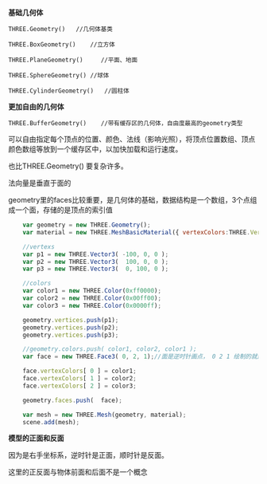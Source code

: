 

**基础几何体**

`THREE.Geometry()	//几何体基类`

`THREE.BoxGeometry()	//立方体`

`THREE.PlaneGeometry()	   //平面、地面`

`THREE.SphereGeometry()	//球体`

`THREE.CylinderGeometry()	//圆柱体`

**更加自由的几何体**

`THREE.BufferGeometry()    //带有缓存区的几何体，自由度最高的geometry类型`

可以自由指定每个顶点的位置、颜色、法线（影响光照），将顶点位置数组、顶点颜色数组等放到一个缓存区中，以加快加载和运行速度。

也比THREE.Geometry() 要复杂许多。

法向量是垂直于面的

geometry里的faces比较重要，是几何体的基础，数据结构是一个数组，3个点组成一个面，存储的是顶点的索引值

```javascript
	var geometry = new THREE.Geometry();
    var material = new THREE.MeshBasicMaterial({ vertexColors:THREE.VertexColors, side:THREE.DoubleSide});

    //vertexs
    var p1 = new THREE.Vector3( -100, 0, 0 );
    var p2 = new THREE.Vector3(  100, 0, 0 );
    var p3 = new THREE.Vector3(  0, 100, 0 );

    //colors
    var color1 = new THREE.Color(0xff0000);
    var color2 = new THREE.Color(0x00ff00);
    var color3 = new THREE.Color(0x0000ff);

    geometry.vertices.push(p1);
    geometry.vertices.push(p2);
    geometry.vertices.push(p3);

    //geometry.colors.push( color1, color2, color1 );
    var face = new THREE.Face3( 0, 2, 1);//面是逆时针画点， 0 2 1 绘制的就是反面， 0 1 2 绘制的正面，是否双面绘制需要设置材质的side:THREE.DoubleSide

    face.vertexColors[ 0 ] = color1;
    face.vertexColors[ 1 ] = color2;
    face.vertexColors[ 2 ] = color3;

    geometry.faces.push(  face);

    var mesh = new THREE.Mesh(geometry, material);
    scene.add(mesh);
```

**模型的正面和反面**

因为是右手坐标系，逆时针是正面，顺时针是反面。

这里的正反面与物体前面和后面不是一个概念